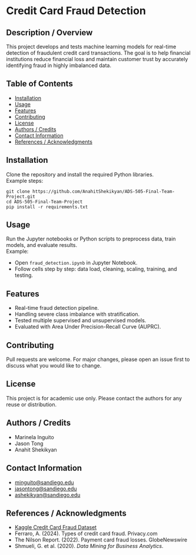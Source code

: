 
# Credit Card Fraud Detection

## Description / Overview

This project develops and tests machine learning models for real-time detection of fraudulent credit card transactions. The goal is to help financial institutions reduce financial loss and maintain customer trust by accurately identifying fraud in highly imbalanced data.

## Table of Contents

- [Installation](#installation)
- [Usage](#usage)
- [Features](#features)
- [Contributing](#contributing)
- [License](#license)
- [Authors / Credits](#authors--credits)
- [Contact Information](#contact-information)
- [References / Acknowledgments](#references--acknowledgments)

## Installation

Clone the repository and install the required Python libraries.  
Example steps:
```
git clone https://github.com/AnahitShekikyan/ADS-505-Final-Team-Project.git
cd ADS-505-Final-Team-Project
pip install -r requirements.txt
```

## Usage

Run the Jupyter notebooks or Python scripts to preprocess data, train models, and evaluate results.  
Example:  
- Open `fraud_detection.ipynb` in Jupyter Notebook.  
- Follow cells step by step: data load, cleaning, scaling, training, and testing.

## Features

- Real-time fraud detection pipeline.
- Handling severe class imbalance with stratification.
- Tested multiple supervised and unsupervised models.
- Evaluated with Area Under Precision-Recall Curve (AUPRC).

## Contributing

Pull requests are welcome. For major changes, please open an issue first to discuss what you would like to change.

## License

This project is for academic use only. Please contact the authors for any reuse or distribution.

## Authors / Credits

- Marinela Inguito  
- Jason Tong  
- Anahit Shekikyan

## Contact Information

- minguito@sandiego.edu  
- jasontong@sandiego.edu  
- ashekikyan@sandiego.edu

## References / Acknowledgments

- [Kaggle Credit Card Fraud Dataset](https://www.kaggle.com/datasets/mlg-ulb/creditcardfraud)  
- Ferraro, A. (2024). Types of credit card fraud. Privacy.com  
- The Nilson Report. (2022). Payment card fraud losses. GlobeNewswire  
- Shmueli, G. et al. (2020). *Data Mining for Business Analytics*.
